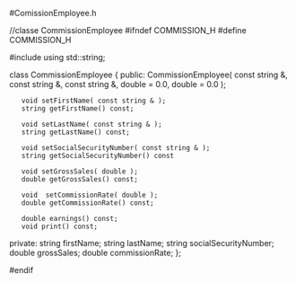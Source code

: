 #ComissionEmployee.h

//classe CommissionEmployee
#ifndef COMMISSION_H
#define COMMISSION_H

#include <string> 
using std::string;

class CommissionEmployee
{
public:
       CommissionEmployee( const string &, const string &, const string &, double = 0.0, double = 0.0 );
       
       void setFirstName( const string & );
       string getFirstName() const; 
       
       void setLastName( const string & ); 
       string getLastName() const; 
       
       void setSocialSecurityNumber( const string & );
       string getSocialSecurityNumber() const 
       
       void setGrossSales( double ); 
       double getGrossSales() const; 
       
       void  setCommissionRate( double ); 
       double getCommissionRate() const;
       
       double earnings() const; 
       void print() const; 
private:
        string firstName;
        string lastName;
        string socialSecurityNumber;
        double grossSales; 
        double commissionRate; 
}; 

#endif
       
